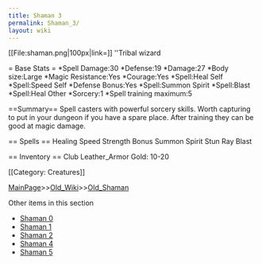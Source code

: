 ```yaml
---
title: Shaman 3
permalink: Shaman_3/
layout: wiki
---
```

[[File:shaman.png|100px|link=]] ''Tribal wizard

= Base Stats =
*Spell Damage:30
*Defense:19
*Damage:27
*Body size:Large
*Magic Resistance:Yes
*Courage:Yes
*Spell:Heal Self
*Spell:Speed Self
*Defense Bonus:Yes
*Spell:Summon Spirit
*Spell:Blast
*Spell:Heal Other
*Sorcery:1
*Spell training maximum:5

==Summary==
Spell casters with powerful sorcery skills. Worth capturing to put in your dungeon if you have a spare place. After training they can be good at magic damage.

== Spells ==
 Healing
 Speed
 Strength Bonus
 Summon Spirit
 Stun Ray
 Blast

== Inventory ==
 Club
 Leather_Armor
 Gold: 10-20

[[Category: Creatures]]

[MainPage](/keeperrl_wiki/ "wikilink")>>[Old_Wiki](/keeperrl_wiki/Old_Wiki "wikilink")>>[Old_Shaman](/keeperrl_wiki/Old_Shaman "wikilink")

Other items in this section
-    [Shaman 0](/keeperrl_wiki/Shaman_0 "wikilink")
-    [Shaman 1](/keeperrl_wiki/Shaman_1 "wikilink")
-    [Shaman 2](/keeperrl_wiki/Shaman_2 "wikilink")
-    [Shaman 4](/keeperrl_wiki/Shaman_4 "wikilink")
-    [Shaman 5](/keeperrl_wiki/Shaman_5 "wikilink")
